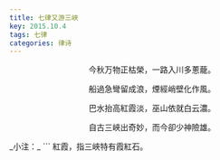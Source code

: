 ```yaml
---
title: 七律又游三峽
key: 2015.10.4
tags: 七律
categories: 律诗
---
```


<p align="center">今秋万物正枯榮，一路入川多蔥蘢。
</p>
<p align="center">船過急彎留成浪，煙經峭壁化作風。
</p>
<p align="center">巴水抬高紅霞淡，巫山依就白云濃。
</p>
<p align="center">自古三峽出奇妙，而今卻少神險雄。
</p>
_小注：_
```
紅霞，指三峽特有霞紅石。

```